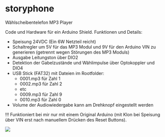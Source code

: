 # storyphone
Wählscheibentelefon MP3 Player

Code und Hardware für ein Arduino Shield. Funktionen und Details:
- Speisung 24VDC (Ein 6W Netzteil reicht)
- Schaltregler um 5V für das MP3 Modul und 9V für den Arduino VIN zu generieren (getrennt wegen Störungen des MP3 Moduls)
- Ausgabe Leitungston über DIO2
- Detektion der Gabelzustände und Wählimpulse über Optokoppler und DIO4
- USB Stick (FAT32) mit Dateien im Rootfolder:
  - 0001.mp3 für Zahl 1
  - 0002.mp3 für Zahl 2 
  -  etc 
  - 0009.mp3 für Zahl 9
  - 0010.mp3 für Zahl 0
- Volume der Audiowiedergabe kann am Drehknopf eingestellt werden

!!! Funktioniert bei mir nur mit einem Original Arduino (mit Klon bei Speisung über VIN erst nach manuellem Drücken des Reset Buttons).

![](https://github.com/sxwid/storyphone/blob/master/M%C3%A4rchentelefon.svg.png)
